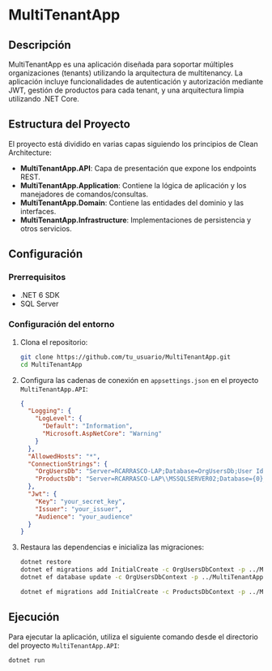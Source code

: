 # MultiTenantApp

## Descripción

MultiTenantApp es una aplicación diseñada para soportar múltiples organizaciones (tenants) utilizando la arquitectura de multitenancy. La aplicación incluye funcionalidades de autenticación y autorización mediante JWT, gestión de productos para cada tenant, y una arquitectura limpia utilizando .NET Core.

## Estructura del Proyecto

El proyecto está dividido en varias capas siguiendo los principios de Clean Architecture:

- **MultiTenantApp.API**: Capa de presentación que expone los endpoints REST.
- **MultiTenantApp.Application**: Contiene la lógica de aplicación y los manejadores de comandos/consultas.
- **MultiTenantApp.Domain**: Contiene las entidades del dominio y las interfaces.
- **MultiTenantApp.Infrastructure**: Implementaciones de persistencia y otros servicios.

## Configuración

### Prerrequisitos

- .NET 6 SDK
- SQL Server

### Configuración del entorno

1. Clona el repositorio:
    ```bash
    git clone https://github.com/tu_usuario/MultiTenantApp.git
    cd MultiTenantApp
    ```

2. Configura las cadenas de conexión en `appsettings.json` en el proyecto `MultiTenantApp.API`:
    ```json
    {
      "Logging": {
        "LogLevel": {
          "Default": "Information",
          "Microsoft.AspNetCore": "Warning"
        }
      },
      "AllowedHosts": "*",
      "ConnectionStrings": {
        "OrgUsersDb": "Server=RCARRASCO-LAP;Database=OrgUsersDb;User Id=sa;Password=wladimir;",
        "ProductsDb": "Server=RCARRASCO-LAP\\MSSQLSERVER02;Database={0}_ProductsDb;User Id=sa;Password=wladimir;"
      },
      "Jwt": {
        "Key": "your_secret_key",
        "Issuer": "your_issuer",
        "Audience": "your_audience"
      }
    }
    ```

3. Restaura las dependencias e inicializa las migraciones:
    ```bash
    dotnet restore
    dotnet ef migrations add InitialCreate -c OrgUsersDbContext -p ../MultiTenantApp.Infrastructure -s ../MultiTenantApp.API
    dotnet ef database update -c OrgUsersDbContext -p ../MultiTenantApp.Infrastructure -s ../MultiTenantApp.API

    dotnet ef migrations add InitialCreate -c ProductsDbContext -p ../MultiTenantApp.Infrastructure -s ../MultiTenantApp.API
    ```

## Ejecución

Para ejecutar la aplicación, utiliza el siguiente comando desde el directorio del proyecto `MultiTenantApp.API`:
```bash
dotnet run
